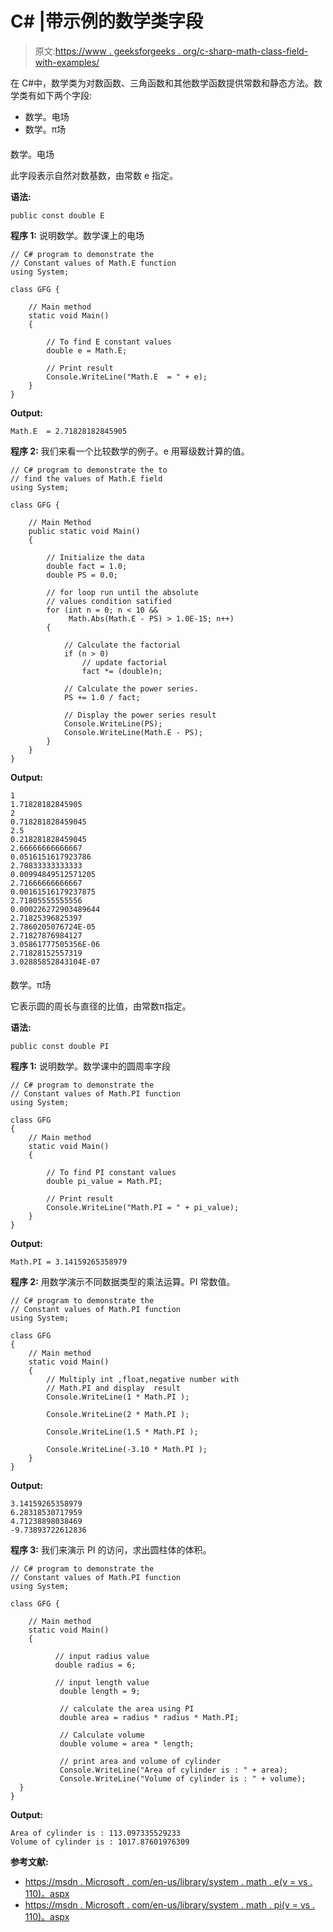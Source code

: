 # C# |带示例的数学类字段

> 原文:[https://www . geeksforgeeks . org/c-sharp-math-class-field-with-examples/](https://www.geeksforgeeks.org/c-sharp-math-class-fields-with-examples/)

在 C#中，数学类为对数函数、三角函数和其他数学函数提供常数和静态方法。数学类有如下两个字段:

*   数学。电场
*   数学。π场

#### 

数学。电场

此字段表示自然对数基数，由常数 e 指定。

**语法:**

```
public const double E

```

**程序 1:** 说明数学。数学课上的电场

```
// C# program to demonstrate the
// Constant values of Math.E function
using System;

class GFG {

    // Main method
    static void Main()
    {

        // To find E constant values
        double e = Math.E;

        // Print result
        Console.WriteLine("Math.E  = " + e);
    }
}
```

**Output:**

```
Math.E  = 2.71828182845905

```

**程序 2:** 我们来看一个比较数学的例子。e 用幂级数计算的值。

```
// C# program to demonstrate the to
// find the values of Math.E field
using System;

class GFG {

    // Main Method
    public static void Main()
    {

        // Initialize the data
        double fact = 1.0;
        double PS = 0.0;

        // for loop run until the absolute
        // values condition satified
        for (int n = 0; n < 10 && 
             Math.Abs(Math.E - PS) > 1.0E-15; n++) 
        {

            // Calculate the factorial
            if (n > 0)
                // update factorial
                fact *= (double)n;

            // Calculate the power series.
            PS += 1.0 / fact;

            // Display the power series result
            Console.WriteLine(PS);
            Console.WriteLine(Math.E - PS);
        }
    }
}
```

**Output:**

```
1
1.71828182845905
2
0.718281828459045
2.5
0.218281828459045
2.66666666666667
0.0516151617923786
2.70833333333333
0.00994849512571205
2.71666666666667
0.00161516179237875
2.71805555555556
0.000226272903489644
2.71825396825397
2.7860205076724E-05
2.71827876984127
3.05861777505356E-06
2.71828152557319
3.02885852843104E-07

```

#### 

数学。π场

它表示圆的周长与直径的比值，由常数π指定。

**语法:**

```
public const double PI

```

**程序 1:** 说明数学。数学课中的圆周率字段

```
// C# program to demonstrate the
// Constant values of Math.PI function
using System;

class GFG
{
    // Main method 
    static void Main()
    {

        // To find PI constant values
        double pi_value = Math.PI; 

        // Print result
        Console.WriteLine("Math.PI = " + pi_value);
    }
} 
```

**Output:**

```
Math.PI = 3.14159265358979

```

**程序 2:** 用数学演示不同数据类型的乘法运算。PI 常数值。

```
// C# program to demonstrate the
// Constant values of Math.PI function
using System;

class GFG
{
    // Main method 
    static void Main()
    {
        // Multiply int ,float,negative number with
        // Math.PI and display  result
        Console.WriteLine(1 * Math.PI );

        Console.WriteLine(2 * Math.PI );

        Console.WriteLine(1.5 * Math.PI );

        Console.WriteLine(-3.10 * Math.PI );
    }
} 
```

**Output:**

```
3.14159265358979
6.28318530717959
4.71238898038469
-9.73893722612836

```

**程序 3:** 我们来演示 PI 的访问，求出圆柱体的体积。

```
// C# program to demonstrate the
// Constant values of Math.PI function
using System;

class GFG {

    // Main method 
    static void Main()
    {

          // input radius value
          double radius = 6;

          // input length value
           double length = 9;

           // calculate the area using PI
           double area = radius * radius * Math.PI;

           // Calculate volume
           double volume = area * length;

           // print area and volume of cylinder 
           Console.WriteLine("Area of cylinder is : " + area);
           Console.WriteLine("Volume of cylinder is : " + volume);
  }
}
```

**Output:**

```
Area of cylinder is : 113.097335529233
Volume of cylinder is : 1017.87601976309

```

**参考文献:**

*   [https://msdn . Microsoft . com/en-us/library/system . math . e(v = vs . 110)。aspx](https://msdn.microsoft.com/en-us/library/system.math.e(v=vs.110).aspx)
*   [https://msdn . Microsoft . com/en-us/library/system . math . pi(v = vs . 110)。aspx](https://msdn.microsoft.com/en-us/library/system.math.pi(v=vs.110).aspx)